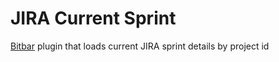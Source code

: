# JIRA Current Sprint
[Bitbar](https://github.com/matryer/bitbar) plugin that loads current JIRA sprint details by project id
